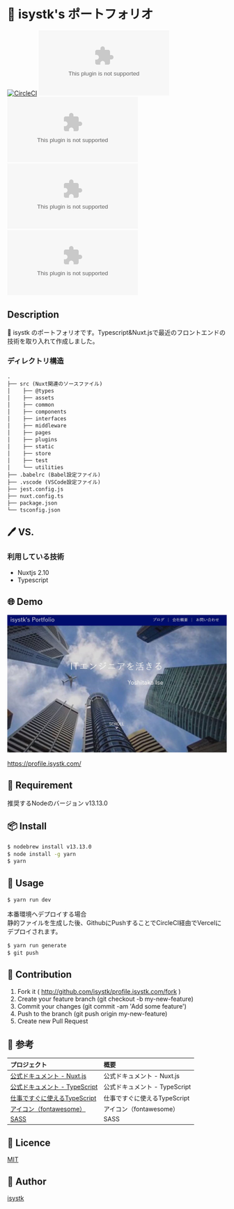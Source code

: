 🌙 isystk's ポートフォリオ
====

[![CircleCI](https://circleci.com/gh/isystk/profile.isystk.com/tree/master.svg?style=svg)](https://circleci.com/gh/isystk/profile.isystk.com/tree/master)
![GitHub issues](https://img.shields.io/github/issues/isystk/profile.isystk.com)
![GitHub forks](https://img.shields.io/github/forks/isystk/profile.isystk.com)
![GitHub stars](https://img.shields.io/github/stars/isystk/profile.isystk.com)
![GitHub license](https://img.shields.io/github/license/isystk/profile.isystk.com)

## Description

📗 isystk のポートフォリオです。Typescript&Nuxt.jsで最近のフロントエンドの技術を取り入れて作成しました。

### ディレクトリ構造
```
.
├── src (Nuxt関連のソースファイル)
│    ├── @types
│    ├── assets
│    ├── common
│    ├── components
│    ├── interfaces
│    ├── middleware
│    ├── pages
│    ├── plugins
│    ├── static
│    ├── store
│    ├── test
│    └── utilities
├── .babelrc (Babel設定ファイル)
├── .vscode (VSCode設定ファイル)
├── jest.config.js
├── nuxt.config.ts
├── package.json
└── tsconfig.json
```

## 🖊️ VS. 

### 利用している技術
- Nuxtjs 2.10
- Typescript 

## 🌐 Demo

![DEMO](./demo.jpg "DEMO")

https://profile.isystk.com/

## 🎨 Requirement

推奨するNodeのバージョン v13.13.0

## 📦 Install

```bash
$ nodebrew install v13.13.0
$ node install -g yarn
$ yarn
```

## 💬 Usage

```bash
$ yarn run dev
```

本番環境へデプロイする場合<br>
静的ファイルを生成した後、GithubにPushすることでCircleCI経由でVercelにデプロイされます。
```bash
$ yarn run generate
$ git push
```

## 🔧 Contribution

1. Fork it ( http://github.com/isystk/profile.isystk.com/fork )
2. Create your feature branch (git checkout -b my-new-feature)
3. Commit your changes (git commit -am 'Add some feature')
4. Push to the branch (git push origin my-new-feature)
5. Create new Pull Request

## 🔗 参考


| プロジェクト| 概要|
| :---------------------------------------| :-------------------------------|
| [公式ドキュメント - Nuxt.js](https://ja.nuxtjs.org/guide/)| 公式ドキュメント - Nuxt.js|
| [公式ドキュメント - TypeScript](https://www.typescriptlang.org/docs/home)| 公式ドキュメント - TypeScript|
| [仕事ですぐに使えるTypeScript](https://future-architect.github.io/typescript-guide/)| 仕事ですぐに使えるTypeScript|
| [アイコン（fontawesome）](https://fontawesome.com/icons?d=gallery)| アイコン（fontawesome）|
| [SASS](https://sass-lang.com/documentation) | SASS |

## 🎫 Licence

[MIT](https://github.com/isystk/profile.isystk.com/blob/master/LICENSE)

## 👀 Author

[isystk](https://github.com/isystk)


